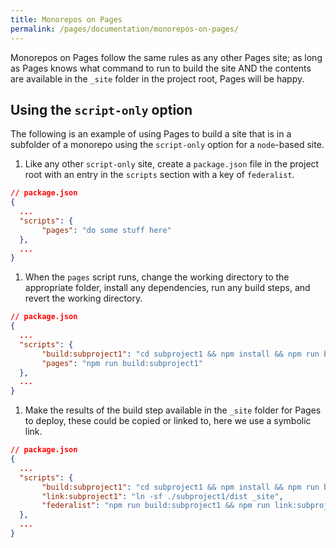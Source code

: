 ```yaml
---
title: Monorepos on Pages
permalink: /pages/documentation/monorepos-on-pages/
---
```


Monorepos on Pages follow the same rules as any other Pages site; as long as Pages knows what command to run to build the site AND the contents are available in the `_site` folder in the project root, Pages will be happy.

## Using the `script-only` option

The following is an example of using Pages to build a site that is in a subfolder of a monorepo using the `script-only` option for a `node`-based site.

1. Like any other `script-only` site, create a `package.json` file in the project root with an entry in the `scripts` section with a key of `federalist`.

```json
// package.json
{
  ...
  "scripts": {
       "pages": "do some stuff here"
  },
  ...
}
```

1. When the `pages` script runs, change the working directory to the appropriate folder, install any dependencies, run any build steps, and revert the working directory.

```json
// package.json
{
  ...
  "scripts": {
       "build:subproject1": "cd subproject1 && npm install && npm run build && cd ..",
       "pages": "npm run build:subproject1"
  },
  ...
}
```

1. Make the results of the build step available in the `_site` folder for Pages to deploy, these could be copied or linked to, here we use a symbolic link.

```json
// package.json
{
  ...
  "scripts": {
       "build:subproject1": "cd subproject1 && npm install && npm run build && cd ..",
       "link:subproject1": "ln -sf ./subproject1/dist _site",
       "federalist": "npm run build:subproject1 && npm run link:subproject1"
  },
  ...
}
```
